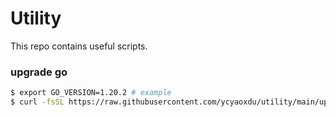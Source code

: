 # Utility
This repo contains useful scripts.

### upgrade go
```bash
$ export GO_VERSION=1.20.2 # example
$ curl -fsSL https://raw.githubusercontent.com/ycyaoxdu/utility/main/upgrade-go.sh | sh 
```
